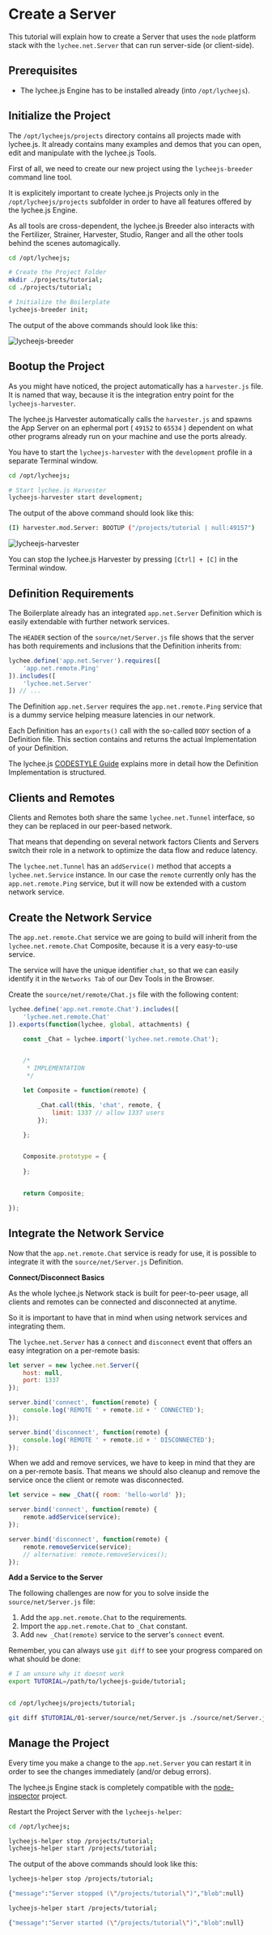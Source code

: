 
# Create a Server

This tutorial will explain how to create a Server that
uses the `node` platform stack with the `lychee.net.Server`
that can run server-side (or client-side).


## Prerequisites

- The lychee.js Engine has to be installed already (into `/opt/lycheejs`).


## Initialize the Project

The `/opt/lycheejs/projects` directory contains all projects
made with lychee.js. It already contains many examples and
demos that you can open, edit and manipulate with the
lychee.js Tools.

First of all, we need to create our new project using the
`lycheejs-breeder` command line tool.

It is explicitely important to create lychee.js Projects
only in the `/opt/lycheejs/projects` subfolder in order to
have all features offered by the lychee.js Engine.

As all tools are cross-dependent, the lychee.js Breeder also
interacts with the Fertilizer, Strainer, Harvester, Studio,
Ranger and all the other tools behind the scenes automagically.

```bash
cd /opt/lycheejs;

# Create the Project Folder
mkdir ./projects/tutorial;
cd ./projects/tutorial;

# Initialize the Boilerplate
lycheejs-breeder init;
```

The output of the above commands should look like this:

![lycheejs-breeder](./01-server/asset/initialize.png)


## Bootup the Project

As you might have noticed, the project automatically has
a `harvester.js` file. It is named that way, because it
is the integration entry point for the `lycheejs-harvester`.

The lychee.js Harvester automatically calls the `harvester.js`
and spawns the App Server on an ephermal port ( `49152` to `65534` )
dependent on what other programs already run on your machine
and use the ports already.

You have to start the `lycheejs-harvester` with the
`development` profile in a separate Terminal window.

```bash
cd /opt/lycheejs;

# Start lychee.js Harvester
lycheejs-harvester start development;
```

The output of the above command should look like this:

```bash
(I) harvester.mod.Server: BOOTUP ("/projects/tutorial | null:49157")
```

![lycheejs-harvester](./01-server/asset/bootup.png)

You can stop the lychee.js Harvester by pressing `[Ctrl] + [C]`
in the Terminal window.


## Definition Requirements

The Boilerplate already has an integrated `app.net.Server`
Definition which is easily extendable with further network
services.

The `HEADER` section of the `source/net/Server.js` file shows
that the server has both requirements and inclusions that the
Definition inherits from:

```javascript
lychee.define('app.net.Server').requires([
	'app.net.remote.Ping'
]).includes([
	'lychee.net.Server'
]) // ...
```

The Definition `app.net.Server` requires the `app.net.remote.Ping`
service that is a dummy service helping measure latencies in
our network.

Each Definition has an `exports()` call with the so-called `BODY`
section of a Definition file. This section contains and returns
the actual Implementation of your Definition.

The lychee.js [CODESTYLE Guide](https://github.com/Artificial-Engineering/lychee.js/blob/master/guides/CODESTYLE.md#definition-layout)
explains more in detail how the Definition Implementation is
structured.


## Clients and Remotes

Clients and Remotes both share the same `lychee.net.Tunnel`
interface, so they can be replaced in our peer-based network.

That means that depending on several network factors Clients
and Servers switch their role in a network to optimize the
data flow and reduce latency.

The `lychee.net.Tunnel` has an `addService()` method that accepts a
`lychee.net.Service` instance. In our case the `remote` currently
only has the `app.net.remote.Ping` service, but it will now be
extended with a custom network service.


## Create the Network Service

The `app.net.remote.Chat` service we are going to build will
inherit from the `lychee.net.remote.Chat` Composite, because
it is a very easy-to-use service.

The service will have the unique identifier `chat`, so that
we can easily identify it in the `Networks Tab` of our Dev Tools
in the Browser.

Create the `source/net/remote/Chat.js` file with the following
content:

```javascript
lychee.define('app.net.remote.Chat').includes([
	'lychee.net.remote.Chat'
]).exports(function(lychee, global, attachments) {

	const _Chat = lychee.import('lychee.net.remote.Chat');


	/*
	 * IMPLEMENTATION
	 */

	let Composite = function(remote) {

		_Chat.call(this, 'chat', remote, {
			limit: 1337 // allow 1337 users
		});

	};


	Composite.prototype = {
		
	};


	return Composite;

});
```


## Integrate the Network Service

Now that the `app.net.remote.Chat` service is ready
for use, it is possible to integrate it with the
`source/net/Server.js` Definition.

**Connect/Disconnect Basics**

As the whole lychee.js Network stack is built for
peer-to-peer usage, all clients and remotes can be
connected and disconnected at anytime.

So it is important to have that in mind when using
network services and integrating them.

The `lychee.net.Server` has a `connect` and `disconnect`
event that offers an easy integration on a per-remote
basis:

```javascript
let server = new lychee.net.Server({
	host: null,
	port: 1337
});

server.bind('connect', function(remote) {
	console.log('REMOTE ' + remote.id + ' CONNECTED');
});

server.bind('disconnect', function(remote) {
	console.log('REMOTE ' + remote.id + ' DISCONNECTED');
});
```

When we add and remove services, we have to keep in mind
that they are on a per-remote basis. That means we should
also cleanup and remove the service once the client or
remote was disconnected.

```javascript
let service = new _Chat({ room: 'hello-world' });

server.bind('connect', function(remote) {
	remote.addService(service);
});

server.bind('disconnect', function(remote) {
	remote.removeService(service);
	// alternative: remote.removeServices();
});
```


**Add a Service to the Server**

The following challenges are now for you to solve inside
the `source/net/Server.js` file:

1. Add the `app.net.remote.Chat` to the requirements.
2. Import the `app.net.remote.Chat` to `_Chat` constant.
3. Add `new _Chat(remote)` service to the server's `connect` event.

Remember, you can always use `git diff` to see your progress
compared on what should be done:

```bash
# I am unsure why it doesnt work
export TUTORIAL=/path/to/lycheejs-guide/tutorial;


cd /opt/lycheejs/projects/tutorial;

git diff $TUTORIAL/01-server/source/net/Server.js ./source/net/Server.js;
```


## Manage the Project

Every time you make a change to the `app.net.Server`
you can restart it in order to see the changes
immediately (and/or debug errors).

The lychee.js Engine stack is completely compatible
with the [node-inspector](https://github.com/node-inspector/node-inspector)
project.


Restart the Project Server with the `lycheejs-helper`:

```bash
cd /opt/lycheejs;

lycheejs-helper stop /projects/tutorial;
lycheejs-helper start /projects/tutorial;
```

The output of the above commands should look like this:

```bash
lycheejs-helper stop /projects/tutorial;

{"message":"Server stopped (\"/projects/tutorial\")","blob":null}

lycheejs-helper start /projects/tutorial;

{"message":"Server started (\"/projects/tutorial\")","blob":null}
```

